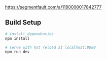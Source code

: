 https://segmentfault.com/a/1190000017842777
## Build Setup

``` bash
# install dependencies
npm install

# serve with hot reload at localhost:8080
npm run dev
```
